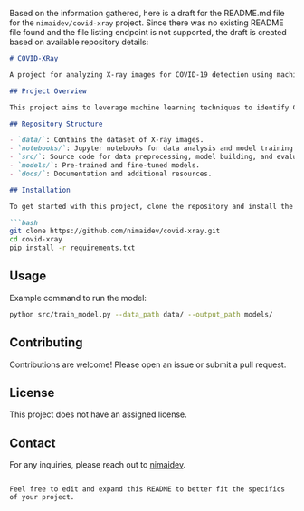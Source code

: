 Based on the information gathered, here is a draft for the README.md file for the `nimaidev/covid-xray` project. Since there was no existing README file found and the file listing endpoint is not supported, the draft is created based on available repository details:

```markdown
# COVID-XRay

A project for analyzing X-ray images for COVID-19 detection using machine learning.

## Project Overview

This project aims to leverage machine learning techniques to identify COVID-19 from X-ray images. The primary language used in this project is Python.

## Repository Structure

- `data/`: Contains the dataset of X-ray images.
- `notebooks/`: Jupyter notebooks for data analysis and model training.
- `src/`: Source code for data preprocessing, model building, and evaluation.
- `models/`: Pre-trained and fine-tuned models.
- `docs/`: Documentation and additional resources.

## Installation

To get started with this project, clone the repository and install the necessary dependencies.

```bash
git clone https://github.com/nimaidev/covid-xray.git
cd covid-xray
pip install -r requirements.txt
```

## Usage

Example command to run the model:

```bash
python src/train_model.py --data_path data/ --output_path models/
```

## Contributing

Contributions are welcome! Please open an issue or submit a pull request.

## License

This project does not have an assigned license.

## Contact

For any inquiries, please reach out to [nimaidev](https://github.com/nimaidev).
```

Feel free to edit and expand this README to better fit the specifics of your project.
